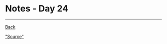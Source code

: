 # Notes - Day 24



---
<a href = "https://github.com/scottie-l/reading-notes/tree/main/reading-notes-401">Back</a>

<a href = "">"Source"</a>